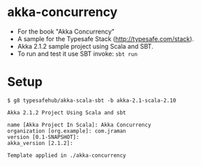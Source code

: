 akka-concurrency
================

 * For the book "Akka Concurrency"
 * A sample for the Typesafe Stack (http://typesafe.com/stack).
 * Akka 2.1.2 sample project using Scala and SBT.
 * To run and test it use SBT invoke: `sbt run`


Setup
=====
```
$ g8 typesafehub/akka-scala-sbt -b akka-2.1-scala-2.10

Akka 2.1.2 Project Using Scala and sbt

name [Akka Project In Scala]: Akka Concurrency
organization [org.example]: com.jraman
version [0.1-SNAPSHOT]:
akka_version [2.1.2]:

Template applied in ./akka-concurrency
```
